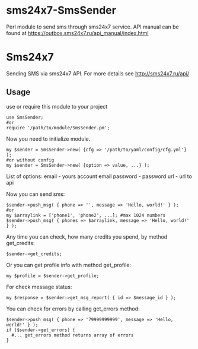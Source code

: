 sms24x7-SmsSender
=================

Perl module to send sms through sms24x7 service. API manual can be found at https://outbox.sms24x7.ru/api_manual/index.html

# Sms24x7

Sending SMS via sms24x7 API. For more details see http://sms24x7.ru/api/

## Usage

use or require this module to your project

```
use SmsSender;
#or
require '/path/to/module/SmsSender.pm';
```
Now you need to initialize module.

```
my $sender = SmsSender->new( {cfg => '/path/to/yaml/config/cfg.yml'} );
#or without config
my $sender = SmsSender->new( {option => value, ...} );
```
List of options:
email - yours account email
password - password
url - url to api

Now you can send sms:
```
$sender->push_msg( { phone => '', message => 'Hello, world!' } );
#or
my $arraylink = ['phone1', 'phone2', ...]; #max 1024 numbers
$sender->push_msg( { phones => $arraylink, message => 'Hello, world!' } );
```
Any time you can check, how many credits you spend, by method get_credits:
```
$sender->get_credits;
```

Or you can get profile info with method get_profile:
```
my $profile = $sender->get_profile;
```

For check message status:
```
my $response = $sender->get_msg_report( { id => $message_id } );
```

You can check for errors by calling get_errors method:
```
$sender->push_msg( { phone => '79999999999', message => 'Hello, world!' } );
if ($sender->get_errors) {
  #... get_errors method returns array of errors
}
```
